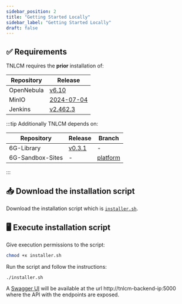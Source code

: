 ```yaml
---
sidebar_position: 2
title: "Getting Started Locally"
sidebar_label: "Getting Started Locally"
draft: false
---
```


## :white_check_mark: Requirements

TNLCM requires the **prior** installation of:

| Repository       | Release                                                                                |
| ---------------- | -------------------------------------------------------------------------------------- |
| OpenNebula       | [v6.10](https://github.com/OpenNebula/one/releases/tag/release-6.10.0)                 |
| MinIO            | [2024-07-04](https://github.com/minio/minio/releases/tag/RELEASE.2024-07-04T14-25-45Z) |
| Jenkins          | [v2.462.3](https://github.com/jenkinsci/jenkins/releases/tag/jenkins-2.462.3)          |

:::tip
Additionally TNLCM depends on:

| Repository       | Release                                                                | Branch                                                     |
| ---------------- | ---------------------------------------------------------------------- | ---------------------------------------------------------- |
| 6G-Library       | [v0.3.1](https://github.com/6G-SANDBOX/6G-Library/tree/release/v0.3.1) | -                                                          |
| 6G-Sandbox-Sites | -                                                                      | [platform](https://github.com/6G-SANDBOX/6G-Sandbox-Sites) |
:::

## :inbox_tray: Download the installation script

Download the installation script which is [`installer.sh`](https://github.com/6G-SANDBOX/TNLCM/blob/main/scripts/installer.sh).

## :desktop_computer: Execute installation script

Give execution permissions to the script:

```bash
chmod +x installer.sh
```

Run the script and follow the instructions:

```bash
./installer.sh
```

A [Swagger UI](swagger-ui.md) will be available at the url http://tnlcm-backend-ip:5000 where the API with the endpoints are exposed.